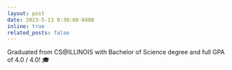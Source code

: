 ```yaml
---
layout: post
date: 2023-5-13 9:30:00-0400
inline: true
related_posts: false
---
```


Graduated from CS@ILLINOIS with Bachelor of Science degree and full GPA of 4.0 / 4.0! 🎓